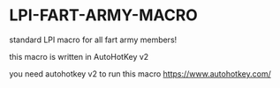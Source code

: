 # LPI-FART-ARMY-MACRO
standard LPI macro for all fart army members!

this macro is written in AutoHotKey v2

you need autohotkey v2 to run this macro
https://www.autohotkey.com/
